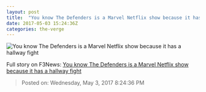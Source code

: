 ```yaml
---
layout: post
title:  "You know The Defenders is a Marvel Netflix show because it has a hallway fight"
date: 2017-05-03 15:24:36Z
categories: the-verge
---
```


![You know The Defenders is a Marvel Netflix show because it has a hallway fight](https://cdn0.vox-cdn.com/thumbor/yoPogoeLLGTiiSR5MuN6v02FDSY=/205x0:1391x667/1600x900/cdn0.vox-cdn.com/uploads/chorus_image/image/54600289/Screen_Shot_2017_05_03_at_9.59.27_AM.0.png)




Full story on F3News: [You know The Defenders is a Marvel Netflix show because it has a hallway fight](http://www.f3nws.com/n/gWJTgH)

> Posted on: Wednesday, May 3, 2017 8:24:36 PM

